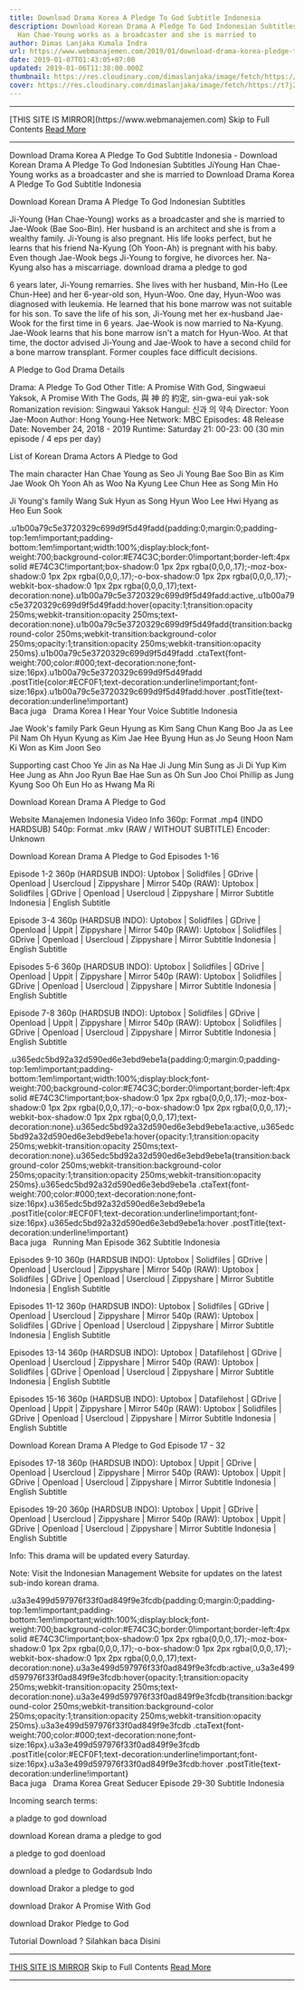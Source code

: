 ```yaml
---
title: Download Drama Korea A Pledge To God Subtitle Indonesia
description: Download Korean Drama A Pledge To God Indonesian Subtitles JiYoung
  Han Chae-Young works as a broadcaster and she is married to
author: Dimas Lanjaka Kumala Indra
url: https://www.webmanajemen.com/2019/01/download-drama-korea-pledge-to-god.html
date: 2019-01-07T01:43:05+07:00
updated: 2019-01-06T11:38:00.000Z
thumbnail: https://res.cloudinary.com/dimaslanjaka/image/fetch/https://t7j2r8j8.stackpathcdn.com/wp-content/uploads/2018/11/Download-Drama-Korea-A-Pledge-to-God-Subtitle-Indonesia.jpg
cover: https://res.cloudinary.com/dimaslanjaka/image/fetch/https://t7j2r8j8.stackpathcdn.com/wp-content/uploads/2018/11/Download-Drama-Korea-A-Pledge-to-God-Subtitle-Indonesia.jpg
---
```


<hr/> [THIS SITE IS MIRROR](https://www.webmanajemen.com) Skip to Full Contents <a href="https://www.webmanajemen.com/2019/01/download-drama-korea-pledge-to-god.html" rel="follow" class="button" id="read-more">Read More</a> <hr/> Download Drama Korea A Pledge To God Subtitle Indonesia - Download Korean Drama A Pledge To God Indonesian Subtitles JiYoung Han Chae-Young works as a broadcaster and she is married to Download Drama Korea A Pledge To God Subtitle Indonesia
  
  
  
  Download Korean Drama A Pledge To God Indonesian Subtitles 
  
  Ji-Young (Han Chae-Young) works as a broadcaster and she is married to Jae-Wook (Bae Soo-Bin).  Her husband is an architect and she is from a wealthy family.  Ji-Young is also pregnant.  His life looks perfect, but he learns that his friend Na-Kyung (Oh Yoon-Ah) is pregnant with his baby.  Even though Jae-Wook begs Ji-Young to forgive, he divorces her.  Na-Kyung also has a miscarriage.  download drama a pledge to god 
  
  6 years later, Ji-Young remarries.  She lives with her husband, Min-Ho (Lee Chun-Hee) and her 6-year-old son, Hyun-Woo.  One day, Hyun-Woo was diagnosed with leukemia.  He learned that his bone marrow was not suitable for his son.  To save the life of his son, Ji-Young met her ex-husband Jae-Wook for the first time in 6 years.  Jae-Wook is now married to Na-Kyung.  Jae-Wook learns that his bone marrow isn't a match for Hyun-Woo.  At that time, the doctor advised Ji-Young and Jae-Wook to have a second child for a bone marrow transplant.  Former couples face difficult decisions. 
  
  A Pledge to God Drama Details 
  
  Drama: A Pledge To God 
 Other Title: A Promise With God, Singwaeui Yaksok, A Promise With The Gods, 與 神 的 約定, sin-gwa-eui yak-sok 
 Romanization revision: Singwaui Yaksok 
 Hangul: 신과 의 약속 
 Director: Yoon Jae-Moon 
 Author: Hong Young-Hee 
 Network: MBC 
 Episodes: 48 
 Release Date: November 24, 2018 - 2019 
 Runtime: Saturday 21: 00-23: 00 (30 min episode / 4 eps per day) 
  
  List of Korean Drama Actors A Pledge to God 
  
  The main character 
 Han Chae Young as Seo Ji Young 
 Bae Soo Bin as Kim Jae Wook 
 Oh Yoon Ah as Woo Na Kyung 
 Lee Chun Hee as Song Min Ho 
  
  Ji Young's family 
 Wang Suk Hyun as Song Hyun Woo 
 Lee Hwi Hyang as Heo Eun Sook 
  
  .u1b00a79c5e3720329c699d9f5d49fadd{padding:0;margin:0;padding-top:1em!important;padding-bottom:1em!important;width:100%;display:block;font-weight:700;background-color:#E74C3C;border:0!important;border-left:4px solid #E74C3C!important;box-shadow:0 1px 2px rgba(0,0,0,.17);-moz-box-shadow:0 1px 2px rgba(0,0,0,.17);-o-box-shadow:0 1px 2px rgba(0,0,0,.17);-webkit-box-shadow:0 1px 2px rgba(0,0,0,.17);text-decoration:none}.u1b00a79c5e3720329c699d9f5d49fadd:active,.u1b00a79c5e3720329c699d9f5d49fadd:hover{opacity:1;transition:opacity 250ms;webkit-transition:opacity 250ms;text-decoration:none}.u1b00a79c5e3720329c699d9f5d49fadd{transition:background-color 250ms;webkit-transition:background-color 250ms;opacity:1;transition:opacity 250ms;webkit-transition:opacity 250ms}.u1b00a79c5e3720329c699d9f5d49fadd .ctaText{font-weight:700;color:#000;text-decoration:none;font-size:16px}.u1b00a79c5e3720329c699d9f5d49fadd .postTitle{color:#ECF0F1;text-decoration:underline!important;font-size:16px}.u1b00a79c5e3720329c699d9f5d49fadd:hover .postTitle{text-decoration:underline!important}  
 Baca juga   Drama Korea I Hear Your Voice Subtitle Indonesia 
  
  
  Jae Wook's family 
 Park Geun Hyung as Kim Sang Chun 
 Kang Boo Ja as Lee Pil Nam 
 Oh Hyun Kyung as Kim Jae Hee 
 Byung Hun as Jo Seung Hoon 
 Nam Ki Won as Kim Joon Seo 
  
  Supporting cast 
 Choo Ye Jin as Na Hae Ji 
 Jung Min Sung as Ji Di Yup 
 Kim Hee Jung as Ahn Joo Ryun 
 Bae Hae Sun as Oh Sun Joo 
 Choi Phillip as Jung Kyung Soo 
 Oh Eun Ho as Hwang Ma Ri 
  
  Download Korean Drama A Pledge to God 
  
 Website Manajemen Indonesia 
 Video Info 
 360p: Format .mp4 (INDO HARDSUB) 
 540p: Format .mkv (RAW / WITHOUT SUBTITLE) 
 Encoder: Unknown 
  
  Download Korean Drama A Pledge to God Episodes 1-16 
  
  Episode 1-2 
  360p (HARDSUB INDO): Uptobox |  Solidfiles |  GDrive |  Openload |  Usercloud |  Zippyshare | Mirror 
 540p (RAW): Uptobox |  Solidfiles |  GDrive |  Openload |  Usercloud |  Zippyshare | Mirror 
 Subtitle Indonesia | English Subtitle 
  
  Episode 3-4 
  360p (HARDSUB INDO): Uptobox |  Solidfiles |  GDrive |  Openload |  Uppit |  Zippyshare | Mirror 
 540p (RAW): Uptobox |  Solidfiles |  GDrive |  Openload |  Usercloud |  Zippyshare | Mirror 
 Subtitle Indonesia | English Subtitle 
  
  Episodes 5-6 
  360p (HARDSUB INDO): Uptobox |  Solidfiles |  GDrive |  Openload |  Uppit |  Zippyshare | Mirror 
 540p (RAW): Uptobox |  Solidfiles |  GDrive |  Openload |  Usercloud |  Zippyshare | Mirror 
 Subtitle Indonesia | English Subtitle 
  
  Episode 7-8 
  360p (HARDSUB INDO): Uptobox |  Solidfiles |  GDrive |  Openload |  Uppit |  Zippyshare | Mirror 
 540p (RAW): Uptobox |  Solidfiles |  GDrive |  Openload |  Usercloud |  Zippyshare | Mirror 
 Subtitle Indonesia | English Subtitle 
  
  .u365edc5bd92a32d590ed6e3ebd9ebe1a{padding:0;margin:0;padding-top:1em!important;padding-bottom:1em!important;width:100%;display:block;font-weight:700;background-color:#E74C3C;border:0!important;border-left:4px solid #E74C3C!important;box-shadow:0 1px 2px rgba(0,0,0,.17);-moz-box-shadow:0 1px 2px rgba(0,0,0,.17);-o-box-shadow:0 1px 2px rgba(0,0,0,.17);-webkit-box-shadow:0 1px 2px rgba(0,0,0,.17);text-decoration:none}.u365edc5bd92a32d590ed6e3ebd9ebe1a:active,.u365edc5bd92a32d590ed6e3ebd9ebe1a:hover{opacity:1;transition:opacity 250ms;webkit-transition:opacity 250ms;text-decoration:none}.u365edc5bd92a32d590ed6e3ebd9ebe1a{transition:background-color 250ms;webkit-transition:background-color 250ms;opacity:1;transition:opacity 250ms;webkit-transition:opacity 250ms}.u365edc5bd92a32d590ed6e3ebd9ebe1a .ctaText{font-weight:700;color:#000;text-decoration:none;font-size:16px}.u365edc5bd92a32d590ed6e3ebd9ebe1a .postTitle{color:#ECF0F1;text-decoration:underline!important;font-size:16px}.u365edc5bd92a32d590ed6e3ebd9ebe1a:hover .postTitle{text-decoration:underline!important}  
 Baca juga   Running Man Episode 362 Subtitle Indonesia 
  
  
  Episodes 9-10 
  360p (HARDSUB INDO): Uptobox |  Solidfiles |  GDrive |  Openload |  Usercloud |  Zippyshare | Mirror 
 540p (RAW): Uptobox |  Solidfiles |  GDrive |  Openload |  Usercloud |  Zippyshare | Mirror 
 Subtitle Indonesia | English Subtitle 
  
  Episodes 11-12 
  360p (HARDSUB INDO): Uptobox |  Solidfiles |  GDrive |  Openload |  Usercloud |  Zippyshare | Mirror 
 540p (RAW): Uptobox |  Solidfiles |  GDrive |  Openload |  Usercloud |  Zippyshare | Mirror 
 Subtitle Indonesia | English Subtitle 
  
  Episodes 13-14 
  360p (HARDSUB INDO): Uptobox |  Datafilehost |  GDrive |  Openload |  Usercloud |  Zippyshare | Mirror 
 540p (RAW): Uptobox |  Solidfiles |  GDrive |  Openload |  Usercloud |  Zippyshare | Mirror 
 Subtitle Indonesia | English Subtitle 
  
  Episodes 15-16 
  360p (HARDSUB INDO): Uptobox |  Datafilehost |  GDrive |  Openload |  Uppit |  Zippyshare | Mirror 
 540p (RAW): Uptobox |  Solidfiles |  GDrive |  Openload |  Usercloud |  Zippyshare | Mirror 
 Subtitle Indonesia | English Subtitle 
  
  Download Korean Drama A Pledge to God Episode 17 - 32 
  
  Episodes 17-18 
  360p (HARDSUB INDO): Uptobox |  Uppit |  GDrive |  Openload |  Usercloud |  Zippyshare | Mirror 
 540p (RAW): Uptobox |  Uppit |  GDrive |  Openload |  Usercloud |  Zippyshare | Mirror 
 Subtitle Indonesia | English Subtitle 
  
  Episodes 19-20 
  360p (HARDSUB INDO): Uptobox |  Uppit |  GDrive |  Openload |  Usercloud |  Zippyshare | Mirror 
 540p (RAW): Uptobox |  Uppit |  GDrive |  Openload |  Usercloud |  Zippyshare | Mirror 
 Subtitle Indonesia | English Subtitle 
  
  Info: This drama will be updated every Saturday. 
  
  Note: Visit the Indonesian Management Website for updates on the latest sub-indo korean drama. 
  
  .u3a3e499d597976f33f0ad849f9e3fcdb{padding:0;margin:0;padding-top:1em!important;padding-bottom:1em!important;width:100%;display:block;font-weight:700;background-color:#E74C3C;border:0!important;border-left:4px solid #E74C3C!important;box-shadow:0 1px 2px rgba(0,0,0,.17);-moz-box-shadow:0 1px 2px rgba(0,0,0,.17);-o-box-shadow:0 1px 2px rgba(0,0,0,.17);-webkit-box-shadow:0 1px 2px rgba(0,0,0,.17);text-decoration:none}.u3a3e499d597976f33f0ad849f9e3fcdb:active,.u3a3e499d597976f33f0ad849f9e3fcdb:hover{opacity:1;transition:opacity 250ms;webkit-transition:opacity 250ms;text-decoration:none}.u3a3e499d597976f33f0ad849f9e3fcdb{transition:background-color 250ms;webkit-transition:background-color 250ms;opacity:1;transition:opacity 250ms;webkit-transition:opacity 250ms}.u3a3e499d597976f33f0ad849f9e3fcdb .ctaText{font-weight:700;color:#000;text-decoration:none;font-size:16px}.u3a3e499d597976f33f0ad849f9e3fcdb .postTitle{color:#ECF0F1;text-decoration:underline!important;font-size:16px}.u3a3e499d597976f33f0ad849f9e3fcdb:hover .postTitle{text-decoration:underline!important}  
 Baca juga   Drama Korea Great Seducer Episode 29-30 Subtitle Indonesia 
  
  
  Incoming search terms: 
  
  
  a pladge to god download 
  
  download Korean drama a pledge to god 
  
  a pledge to god doenload 
  
  download a pledge to Godardsub Indo 
  
  download Drakor a pledge to god 
  
  download Drakor A Promise With God 
  
  download Drakor Pledge to God 
  
  
 Tutorial Download ? Silahkan baca Disini <hr/> [THIS SITE IS MIRROR](https://www.webmanajemen.com) Skip to Full Contents <a href="https://www.webmanajemen.com/2019/01/download-drama-korea-pledge-to-god.html" rel="follow" class="button" id="read-more">Read More</a> <hr/>